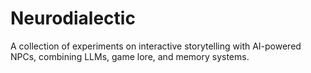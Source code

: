 # Neurodialectic
A collection of experiments on interactive storytelling with AI-powered NPCs, combining LLMs, game lore, and memory systems. 
